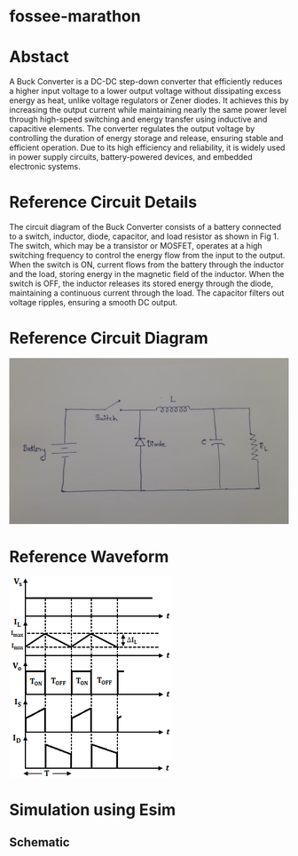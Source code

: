 # fossee-marathon
# Abstact
A Buck Converter is a DC-DC step-down converter that efficiently reduces a higher input voltage to a lower output voltage without dissipating excess energy as heat, unlike voltage regulators or Zener diodes. It achieves this by increasing the output current while maintaining nearly the same power level through high-speed switching and energy transfer using inductive and capacitive elements. The converter regulates the output voltage by controlling the duration of energy storage and release, ensuring stable and efficient operation. Due to its high efficiency and reliability, it is widely used in power supply circuits, battery-powered devices, and embedded electronic systems.
# Reference Circuit Details
The circuit diagram of the Buck Converter consists of a battery connected to a switch, inductor, diode, capacitor, and load resistor as shown in Fig 1. The switch, which may be a transistor or MOSFET, operates at a high switching frequency to control the energy flow from the input to the output. When the switch is ON, current flows from the battery through the inductor and the load, storing energy in the magnetic field of the inductor. When the switch is OFF, the inductor releases its stored energy through the diode, maintaining a continuous current through the load. The capacitor filters out voltage ripples, ensuring a smooth DC output. 
# Reference Circuit Diagram 
![image alt](https://github.com/rithivkrishna/fossee-marathon/blob/main/Reference%20image.jpeg?raw=true)
# Reference Waveform 
![image alt](https://github.com/rithivkrishna/fossee-marathon/blob/main/reference%20waveform.png?raw=true)
# Simulation using Esim
## Schematic
